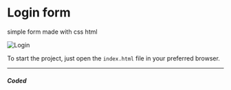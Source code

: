 # Login form

simple form made with css html

![Login](https://user-images.githubusercontent.com/81580725/135669834-60edeca1-c810-463d-8a46-5c11e26df2f9.png)


To start the project, just open the `index.html` file in your preferred browser.

---
##### Coded
